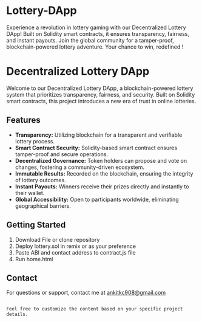 # Lottery-DApp
Experience a revolution in lottery gaming with our Decentralized Lottery DApp! Built on Solidity smart contracts, it ensures transparency, fairness, and instant payouts. Join the global community for a tamper-proof, blockchain-powered lottery adventure. Your chance to win, redefined !
# Decentralized Lottery DApp

Welcome to our Decentralized Lottery DApp, a blockchain-powered lottery system that prioritizes transparency, fairness, and security. Built on Solidity smart contracts, this project introduces a new era of trust in online lotteries.

## Features

- **Transparency:** Utilizing blockchain for a transparent and verifiable lottery process.
- **Smart Contract Security:** Solidity-based smart contract ensures tamper-proof and secure operations.
- **Decentralized Governance:** Token holders can propose and vote on changes, fostering a community-driven ecosystem.
- **Immutable Results:** Recorded on the blockchain, ensuring the integrity of lottery outcomes.
- **Instant Payouts:** Winners receive their prizes directly and instantly to their wallet.
- **Global Accessibility:** Open to participants worldwide, eliminating geographical barriers.

## Getting Started

1. Download File or clone repository
2. Deploy lottery.sol in remix or as your preference
3. Paste ABI and contact address to contract.js file
4. Run home.html


## Contact

For questions or support, contact me at ankitkc908@gmail.com
```

Feel free to customize the content based on your specific project details.
